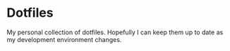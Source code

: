 # Dotfiles

My personal collection of dotfiles. Hopefully I can keep them up to date as my development environment changes.